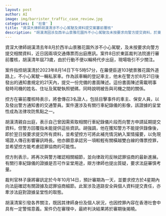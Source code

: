 ```yaml
---
layout: post
author: AI
image: img/barrister_traffic_case_review.jpg
categories: [ '社會' ]
title: "資深大律師胡漢清涉不小心駕駛及資料提交案審前覆核"
description: "胡漢清因涉及西半山景雅花園外不小心駕駛及未按要求向警方提交資料，於東區裁判法院進行審前覆核。案件聚焦於行車紀錄儀證據呈堂爭議及認罪協商進展，並吸引外界關注其律師身份及個人狀況。審訊定於今年10月進行，判決備受香港社會關注。"
---
```

資深大律師胡漢清去年8月於西半山景雅花園外涉不小心駕駛，及未按要求向警方提交相關資料，近日因兩項交通傳票而出庭應訊。案件8日於東區裁判法院進行審前覆核，胡漢清年屆73歲，由於行動不便以輪椅代步出庭，現場吸引不少關注。

案件指控胡漢清於2023年8月14日下午5時57分，在羅便臣道103號景雅花園外道路上，不小心駕駛一輛私家車。作為該車輛的登記車主，他未在警方於8月21日後發出的通知書規定的21天內，提交一份完備的書面陳述。這份書面陳述需載明事發時司機的姓名、住址及駕駛執照號碼，同時說明被告與司機之間的關係。

控方在審前覆核時表示，將會傳召3名證人，包括目擊事件的車主、保安人員，以及發出警方通知書的交通警員。案件還涉及有關行車紀錄儀的影像，該證據的呈堂性成為法律攻防焦點之一。

胡漢清親自出庭，表示自己曾因需索取相關行車紀錄儀片段而向警方申請延期提交資料，但警方回覆指未能提供這些資訊。胡強調，他在獲知警方不能提供錄像後，即於翌日按要求提交所有資料，並希望控方可將此補充情況納入案情撮要，以免現場證人傳召影響審訊時長。他亦願意承認另一項較輕有關橫越雙白線的傳票控罪，並希望控方能考慮認罪協商的可能性。

控方則表示，將再次與警方確認相關細節，並向律政司反映認罪協商的最新進展。有關行車紀錄儀的證據是否可作呈堂用途，辯方律師也提出質疑，要求法庭審慎考量。

裁判官林子康將審訊定於今年10月14日，預計審期為一天，並要求控方於4星期內向法庭確認有關證據及認罪協商細節。此案涉及道路安全與個人資料提交責任，亦牽涉法庭對證據呈堂性的取態。

胡漢清案引發各界關注，既因其律師身份及個人狀況，也因控罪內容在香港社會中具有一定警惕意義。案件仍在審理中，最終判決結果將於審期後揭曉。